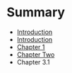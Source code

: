 # Summary

* [Introduction](README.md)
* [Introduction](introduction.md)
* [Chapter 1](chapter_1.md)
* [Chapter Two](chapter_two.md)
* Chapter 3.1

